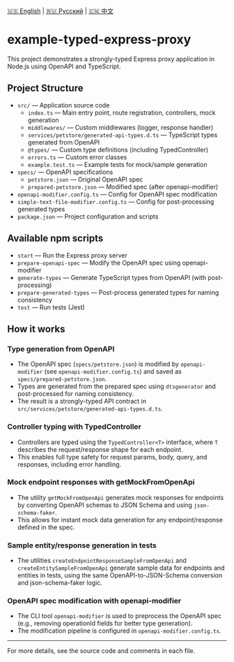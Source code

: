 [🇺🇸 English](./README.md) | [🇷🇺 Русский](./README-ru.md)  | [🇨🇳 中文](./README-zh.md)


# example-typed-express-proxy

This project demonstrates a strongly-typed Express proxy application in Node.js using OpenAPI and TypeScript.

## Project Structure

- `src/` — Application source code
  - `index.ts` — Main entry point, route registration, controllers, mock generation
  - `middlewares/` — Custom middlewares (logger, response handler)
  - `services/petstore/generated-api-types.d.ts` — TypeScript types generated from OpenAPI
  - `@types/` — Custom type definitions (including TypedController)
  - `errors.ts` — Custom error classes
  - `example.test.ts` — Example tests for mock/sample generation
- `specs/` — OpenAPI specifications
  - `petstore.json` — Original OpenAPI spec
  - `prepared-petstore.json` — Modified spec (after openapi-modifier)
- `openapi-modifier.config.ts` — Config for OpenAPI spec modification
- `simple-text-file-modifier.config.ts` — Config for post-processing generated types
- `package.json` — Project configuration and scripts

## Available npm scripts

- `start` — Run the Express proxy server
- `prepare-openapi-spec` — Modify the OpenAPI spec using openapi-modifier
- `generate-types` — Generate TypeScript types from OpenAPI (with post-processing)
- `prepare-generated-types` — Post-process generated types for naming consistency
- `test` — Run tests (Jest)

## How it works

### Type generation from OpenAPI
- The OpenAPI spec (`specs/petstore.json`) is modified by `openapi-modifier` (see `openapi-modifier.config.ts`) and saved as `specs/prepared-petstore.json`.
- Types are generated from the prepared spec using `dtsgenerator` and post-processed for naming consistency.
- The result is a strongly-typed API contract in `src/services/petstore/generated-api-types.d.ts`.

### Controller typing with TypedController
- Controllers are typed using the `TypedController<T>` interface, where `T` describes the request/response shape for each endpoint.
- This enables full type safety for request params, body, query, and responses, including error handling.

### Mock endpoint responses with getMockFromOpenApi
- The utility `getMockFromOpenApi` generates mock responses for endpoints by converting OpenAPI schemas to JSON Schema and using `json-schema-faker`.
- This allows for instant mock data generation for any endpoint/response defined in the spec.

### Sample entity/response generation in tests
- The utilities `createEndpointResponseSampleFromOpenApi` and `createEntitySampleFromOpenApi` generate sample data for endpoints and entities in tests, using the same OpenAPI-to-JSON-Schema conversion and json-schema-faker logic.

### OpenAPI spec modification with openapi-modifier
- The CLI tool `openapi-modifier` is used to preprocess the OpenAPI spec (e.g., removing operationId fields for better type generation).
- The modification pipeline is configured in `openapi-modifier.config.ts`.

---

For more details, see the source code and comments in each file. 